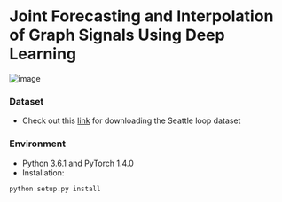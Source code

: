 # Joint Forecasting and Interpolation of Graph Signals Using Deep Learning


![image](https://github.com/gabilew/Spectral-Graph-GRU/blob/master/images/sggru.png)

### Dataset
* Check out this [link](https://github.com/zhiyongc/Seattle-Loop-Data)   for downloading the Seattle loop dataset
### Environment
* Python 3.6.1 and PyTorch 1.4.0
* Installation: 
```
python setup.py install
```
